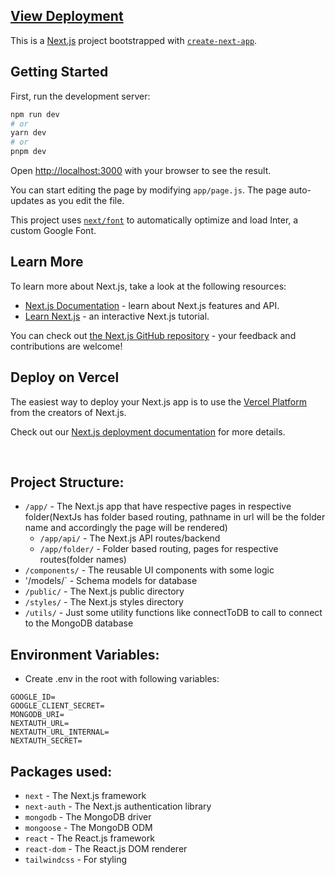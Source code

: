 ## [View Deployment](https://ai-prompt-sharing-ten.vercel.app/)

This is a [Next.js](https://nextjs.org/) project bootstrapped with [`create-next-app`](https://github.com/vercel/next.js/tree/canary/packages/create-next-app).

## Getting Started

First, run the development server:

```bash
npm run dev
# or
yarn dev
# or
pnpm dev
```

Open [http://localhost:3000](http://localhost:3000) with your browser to see the result.

You can start editing the page by modifying `app/page.js`. The page auto-updates as you edit the file.

This project uses [`next/font`](https://nextjs.org/docs/basic-features/font-optimization) to automatically optimize and load Inter, a custom Google Font.

## Learn More

To learn more about Next.js, take a look at the following resources:

- [Next.js Documentation](https://nextjs.org/docs) - learn about Next.js features and API.
- [Learn Next.js](https://nextjs.org/learn) - an interactive Next.js tutorial.

You can check out [the Next.js GitHub repository](https://github.com/vercel/next.js/) - your feedback and contributions are welcome!

## Deploy on Vercel

The easiest way to deploy your Next.js app is to use the [Vercel Platform](https://vercel.com/new?utm_medium=default-template&filter=next.js&utm_source=create-next-app&utm_campaign=create-next-app-readme) from the creators of Next.js.

Check out our [Next.js deployment documentation](https://nextjs.org/docs/deployment) for more details.

<br/>

## Project Structure:

- `/app/` - The Next.js app that have respective pages in respective folder(NextJs has folder based routing, pathname in url will be the folder name and accordingly the page will be rendered)
  - `/app/api/` - The Next.js API routes/backend
  - `/app/folder/` - Folder based routing, pages for respective routes(folder names)
- `/components/` - The reusable UI components with some logic
- '/models/` - Schema models for database
- `/public/` - The Next.js public directory
- `/styles/` - The Next.js styles directory
- `/utils/` - Just some utility functions like connectToDB to call to connect to the MongoDB database

## Environment Variables:

- Create .env in the root with following variables:

```
GOOGLE_ID=
GOOGLE_CLIENT_SECRET=
MONGODB_URI=
NEXTAUTH_URL=
NEXTAUTH_URL_INTERNAL=
NEXTAUTH_SECRET=
```

## Packages used:

- `next` - The Next.js framework
- `next-auth` - The Next.js authentication library
- `mongodb` - The MongoDB driver
- `mongoose` - The MongoDB ODM
- `react` - The React.js framework
- `react-dom` - The React.js DOM renderer
- `tailwindcss` - For styling
